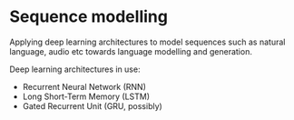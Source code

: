 # Sequence modelling 

Applying deep learning architectures to model sequences such as natural language, audio etc towards language modelling and generation.  

Deep learning architectures in use:
 - Recurrent Neural Network (RNN)
 - Long Short-Term Memory (LSTM)
 - Gated Recurrent Unit (GRU, possibly)